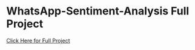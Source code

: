 # WhatsApp-Sentiment-Analysis Full Project

[Click Here for Full Project](https://github.com/rizwansoaib/HCL-Ai-Hackathon)


